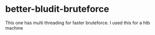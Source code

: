 # better-bludit-bruteforce

This one has multi threading for faster bruteforce. I used this for a htb machine
